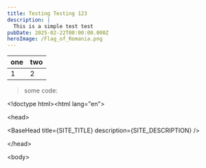 ```yaml
---
title: Testing Testing 123
description: |
  This is a simple test test 
pubDate: 2025-02-22T00:00:00.000Z
heroImage: /Flag_of_Romania.png
---
```


| one | two |
| --- | --- |
| 1   | 2   |

> some code:

\<!doctype html>\<html lang="en">    

\<head>        

\<BaseHead title={SITE\_TITLE} description={SITE\_DESCRIPTION} />    

\</head>    

\<body>
